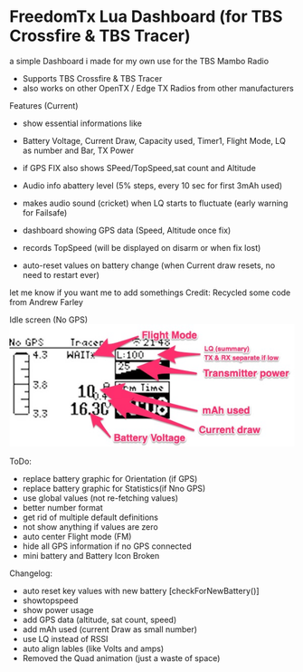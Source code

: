 # FreedomTx Lua Dashboard (for TBS Crossfire & TBS Tracer)

a simple Dashboard i made for my own use for the TBS Mambo Radio
- Supports TBS Crossfire & TBS Tracer
- also works on other OpenTX / Edge TX Radios from other manufacturers

Features (Current)
- show essential informations like
- Battery Voltage, Current Draw, Capacity used, Timer1, Flight Mode, LQ as number and Bar, TX Power
- if GPS FIX also shows SPeed/TopSpeed,sat count and Altitude

- Audio info abattery level (5% steps, every 10 sec for first 3mAh used)
- makes audio sound (cricket) when LQ starts to fluctuate (early warning for Failsafe)
- dashboard showing GPS data (Speed, Altitude once fix)
- records TopSpeed (will be displayed on disarm or when fix lost)

- auto-reset values on battery change (when Current draw resets, no need to restart ever)

let me know if you want me to add somethings
Credit: Recycled some code from Andrew Farley

Idle screen (No GPS)
![ec2 image tag example](./screenshot_noGPS.jpg)

ToDo:
- replace battery graphic for Orientation (if GPS)
- replace battery graphic for Statistics(if Nno GPS)
- use global values (not re-fetching values)
- better number format
- get rid of multiple default definitions
- not show anything if values are zero
- auto center Flight mode (FM)
- hide all GPS information if no GPS connected
- mini battery and Battery Icon Broken

Changelog:
- auto reset key values with new battery [checkForNewBattery()]
- showtopspeed
- show power usage
- add GPS data (altitude, sat count, speed)
- add mAh used (current Draw as small number)
- use LQ instead of RSSI
- auto align lables (like Volts and amps)
- Removed the Quad animation (just a waste of space)
